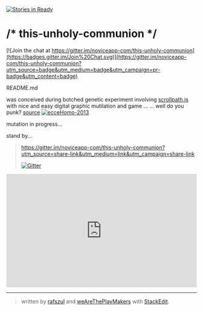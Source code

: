 [![Stories in Ready](https://badge.waffle.io/noviceapp-com/this-unholy-communion.png?label=ready&title=Ready)](https://waffle.io/noviceapp-com/this-unholy-communion)
# /* this-unholy-communion */

[![Join the chat at https://gitter.im/noviceapp-com/this-unholy-communion](https://badges.gitter.im/Join%20Chat.svg)](https://gitter.im/noviceapp-com/this-unholy-communion?utm_source=badge&utm_medium=badge&utm_campaign=pr-badge&utm_content=badge)

README.md

was conceived during botched genetic experiment involving [scrollpath.js](https://github.com/JoelBesada/scrollpath) with nice and easy digital graphic mutilation and game ...
... well do you punk?
[source](https://github.com/weAreThePlayMakers/this-unholy-communion)
[![ecceHomo-2013](https://s3-us-west-2.amazonaws.com/s.cdpn.io/73058/ecceHomoIcon2013.jpg)](http://noviceapp.com/eccehomo/#/)

mutation in progress...

stand by...

>https://gitter.im/noviceapp-com/this-unholy-communion?utm_source=share-link&utm_medium=link&utm_campaign=share-link
>
>[![Gitter](https://badges.gitter.im/Join%20Chat.svg)](https://gitter.im/noviceapp-com/this-unholy-communion?utm_source=badge&utm_medium=badge&utm_campaign=pr-badge)


<iframe scrolling="no" src="https://w.soundcloud.com/player/?url=https%3A//api.soundcloud.com/playlists/39962804&auto_play=true&hide_related=false&show_comments=true&show_user=true&show_reposts=false&visual=true" frameborder="no" height="300" width="100%"></iframe>

---

> written by [rafszul](https://github.com/rafszul) and [weAreThePlayMakers](http://wearetheplaymakers.com/) with [StackEdit](https://stackedit.io/).
